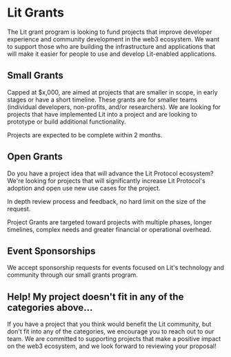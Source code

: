 # Lit Grants

The Lit grant program is looking to fund projects that improve developer experience and community development in the web3 ecosystem. We want to support those who are building the infrastructure and applications that will make it easier for people to use and develop Lit-enabled applications. 

## Small Grants
Capped at $x,000, are aimed at projects that are smaller in scope, in early stages or have a short timeline. These grants are for smaller teams (individual developers, non-profits, and/or researchers). We are looking for projects that have implemented Lit into a project and are looking to prototype or build additional functionality. 

Projects are expected to be complete within 2 months.

## Open Grants
Do you have a project idea that will advance the Lit Protocol ecosystem? We're looking for projects that will significantly increase Lit Protocol's adoption and open use new use cases for the project.

In depth review process and feedback, no hard limit on the size of the request.

Project Grants are targeted toward projects with multiple phases, longer timelines, complex needs and greater financial or operational overhead.

## Event Sponsorships
We accept sponsorship requests for events focused on Lit's technology and community through our small grants program.


## Help! My project doesn't fit in any of the categories above...
If you have a project that you think would benefit the Lit community, but don't fit into any of the categories, we encourage you to reach out to our team. We are committed to supporting projects that make a positive impact on the web3 ecosystem, and we look forward to reviewing your proposal!
